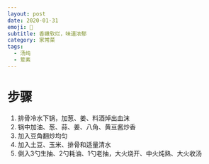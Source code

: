 ```yaml
---
layout: post
date: 2020-01-31
emoji: 🌽
subtitle: 香嫩软烂，味道浓郁
category: 家常菜
tags:
  - 汤炖
  - 荤素
---
```


# 步骤

1. 排骨冷水下锅，加葱、姜、料酒焯出血沫
2. 锅中加油、葱、蒜、姜、八角、黄豆酱炒香
3. 加入豆角翻炒均匀
4. 加入土豆、玉米、排骨和适量清水
5. 倒入3勺生抽、2勺耗油、1勺老抽，大火烧开、中火炖熟、大火收汤